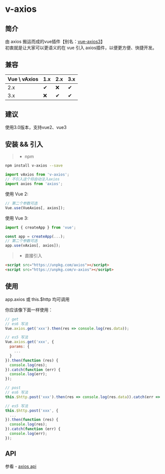 # v-axios

## 简介
由 axios 搬运而成的vue插件【别名：[vue-axios3](https://www.npmjs.com/package/vue-axios3)】<br />
初衷就是让大家可以更语义的在 vue 引入 axios插件，以便更方便、快捷开发。

## 兼容

|Vue \ vAxios|1.x|2.x|3.x|
|-|-|-|-|
|2.x|&#10004;|&#10060;|&#10004;|
|3.x|&#10060;|&#10004;|&#10004;|

## 建议
使用3.0版本，支持vue2、vue3

## 安装 && 引入

> * npm

``` bash
npm install v-axios --save
```

```javascript
import vAxios from 'v-axios';
// 不引入这个将自动注入axios
import axios from 'axios';
```

使用 Vue 2:

```javascript
// 第二个参数可选
Vue.use(VueAxios[, axios]);
```

使用 Vue 3:

```javascript
import { createApp } from 'vue';

const app = createApp(...);
// 第二个参数可选
app.use(vAxios[, axios]);
```

> * 直接引入

```html
<script src="https://unpkg.com/axios"></script>
<script src="https://unpkg.com/v-axios"></script>
```

## 使用

app.axios 或 this.$http 均可调用

你应该像下面一样使用：

```javascript
// get
// es6 写法
Vue.axios.get('xxx').then(res => console.log(res.data));

// es5 写法
Vue.axios.get('xxx', {
  params: {
    ...
  }
}).then(function (res) {
  console.log(res);
}).catch(function (err) {
  console.log(err);
});

// post
// es6 写法
this.$http.post('xxx').then(res => console.log(res.data)).catch(err => console.log(err)});

// es5 写法
this.$http.post('xxx', {
  ...
}).then(function (res) {
  console.log(res);
}).catch(function (err) {
  console.log(err);
});
```

## API

参看 - [axios api](https://github.com/mzabriskie/axios)
